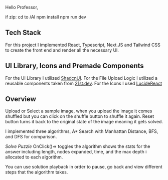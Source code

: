 Hello Professor,

if zip: 
cd to /AI
npm install
npm run dev

## Tech Stack
For this project I implemented React, Typescript, Next.JS and Tailwind CSS to create the front end and render all the necessary UI.

## UI Library, Icons and Premade Components
For the UI Library I utilized [ShadcnUI](https://ui.shadcn.com/).
For the File Upload Logic I utilized a reusable components taken from [21st.dev](https://21st.dev/flower0wine/file-upload/default).
For the Icons I used [LucideReact](https://lucide.dev/)

## Overview
Upload or Select a sample image, when you upload the image it comes shuffled but you can click on the shuffle button to shuffle it again. Reset button turns it back to the original state of the image meaning it gets solved.

I implemented three algorithms, A* Search with Manhattan Distance, BFS, and DFS for comparison.

*Solve Puzzle* OnClick()=> toggles the algorithm shows the stats for the answer including length, nodes expanded, time, and the max depth i allocated to each algorithm.

You can use solution playback in order to pause, go back and view different steps that the algorithm takes.
